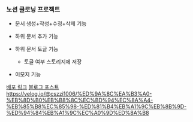 ### 노션 클로닝 프로젝트

- 문서 생성+작성+수정+삭제 기능

- 하위 문서 추가 기능
  
- 하위 문서 토글 기능

  - 토글 여부 스토리지에 저장
- 이모지 기능

[배포 링크](https://chacha-notion-js-opal.vercel.app/)
[블로그 포스트](https://velog.io/@cszzi1006/%ED%9A%8C%EA%B3%A0-%EB%8D%B0%EB%B8%8C%EC%BD%94%EC%8A%A4-%EB%85%B8%EC%85%98-%ED%81%B4%EB%A1%9C%EB%8B%9D-%ED%94%84%EB%A1%9C%EC%A0%9D%ED%8A%B8)https://velog.io/@cszzi1006/%ED%9A%8C%EA%B3%A0-%EB%8D%B0%EB%B8%8C%EC%BD%94%EC%8A%A4-%EB%85%B8%EC%85%98-%ED%81%B4%EB%A1%9C%EB%8B%9D-%ED%94%84%EB%A1%9C%EC%A0%9D%ED%8A%B8
